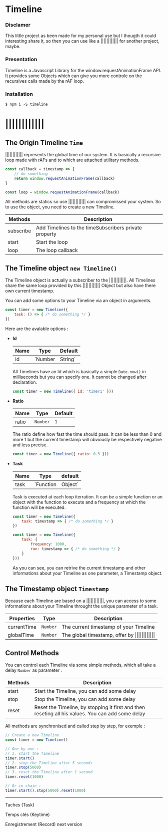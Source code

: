 # Timeline
### **Disclamer**

This little project as been made for my personal use but I thougth it could interesting share it, so then you can use like a |||||||||||| for another project, maybe.

### **Presentation**

Timeline is a Javascript Library for the window.requestAnimationFrame API. It provides some Objects which can give you more controle on the recursives calls made by the rAF loop.

### **Installation**
`$ npm i -S timeline`

# ||||||||||||

## **The Origin Timeline** `Time`

|||||||||||| represents the global time of our system. It is basically a recursive loop made with rAFs and to which are attached utilitary methods.

```javascript
const callback = timestamp => {
    // do something
    return window.requestAnimationFrame(callback)
}

const loop = window.requestAnimationFrame(callback)
```

All methods are statics so use |||||||||||| can compromissed your system. So to use the object, you need to create a new Timeline.

| Methods   | Description                                           |
| --------- | ----------------------------------------------------- |
| subscribe | Add Timelines to the timeSubscribers private property |
| start     | Start the loop                                        |
| loop      | The loop callback                                     |

## **The Timeline object** `new Timeline()`

The Timeline object is actually a subscriber to the ||||||||||||. All Timelines share the same loop provided by this |||||||||||| Object but also have there own current timestamp.

You can add some options to your Timeline via an object in arguments.

```javascript
const timer = new Timeline({
    task: () => { /* do something */ }
})
```

Here are the avalable options :

* **Id**

  | Name | Type              | Default      |
  | ---- | ----------------- | ------------ |
  | id   | `Number | String` | `Date.now()` |
  
  All Timelines have an Id which is basically a simple `Date.now()` in milliseconds but you can specify one. It cannot be changed after declaration.

  ```javascript
  const timer = new Timeline({ id: 'timer1' }))
  ```

* **Ratio**

  | Name  | Type     | Default |
  | ----- | -------- | ------- |
  | ratio | `Number` | `1`     |

  The ratio define how fast the time should pass. It can be less than 0 and more 1 but the current timestamp will obviously be respectively negative and less precise.

  ```javascript
  const timer = new Timeline({ ratio: 0.5 }))
  ```

* **Task**

  | Name | Type                | default |
  | ---- | ------------------- | ------- |
  | task | `Function | Object` | `null`  |
  
  Task is executed at each loop iterration. It can be a simple function or an object with the function to execute and a frequency at which the function will be executed.
  ```javascript
  const timer = new Timeline({
      task: timestamp => { /* do something */ }
  })
  ```
  ```javascript
  const timer = new Timeline({
      task: {
          frequency: 1000,
          run: timestamp => { /* do something */ }
      }
  }))
  ```
  As you can see, you can retrive the current timestamp and other informations about your Timeline as one parameter, a Timestamp object.
  
## **The Timestamp object** `Timestamp`

Because each Timeline are based on a ||||||||||||, you can access to some informations about your Timeline throught the unique parameter of a task.

  | Properties  | Type     | Description                                             |
  | ----------- | -------- | ------------------------------------------------------- |
  | currentTime | `Number` | The current timestamp of your Timeline                  |
  | globalTime  | `Number` | The global timestamp, offer by \|\|\|\|\|\|\|\|\|\|\|\| |

## **Control Methods**

You can control each Timeline via some simple methods, which all take a delay `Number` as parameter .

| Methods | Description                                                                                       |
| ------- | ------------------------------------------------------------------------------------------------- |
| start   | Start the Timeline, you can add some delay                                                        |
| stop    | Stop the Timeline, you can add some delay                                                         |
| reset   | Reset the Timeline, by stopping it first and then reseting all his values. You can add some delay |

All methods are synchronised and called step by step, for exemple :

```javascript
// Create a new Timeline
const timer = new Timeline()

// One by one :
// 1. start the Timeline
timer.start()
// 2. stop the Timeline after 5 seconds
timer.stop(5000)
// 3. reset the Timeline after 1 second
timer.reset(1000)

// Or in chain :
timer.start().stop(5000).reset(1000)
```



___

Taches (Task)

Temps clés (Keytime)

Enregistrement (Record) next version
